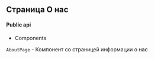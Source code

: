 ## Страница О нас

#### Public api

-   Components

`AboutPage` - Компонент со страницей информации о нас
